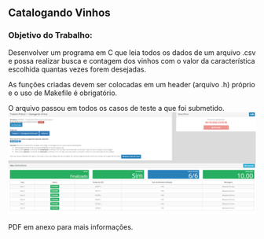 ## Catalogando Vinhos
### Objetivo do Trabalho:
Desenvolver um programa em C que leia todos os dados de um arquivo .csv e possa realizar busca e contagem dos vinhos com o valor da característica escolhida quantas vezes forem desejadas.

As funções criadas devem ser colocadas em um header (arquivo .h) próprio e o uso de Makefile é obrigatório.

O arquivo passou em todos os casos de teste a que foi submetido.
![alt-text](https://github.com/niicao/USP/blob/main/ICC%202%20(Introdu%C3%A7%C3%A3o%20%C3%A0%20Ci%C3%AAncia%20da%20Computa%C3%A7%C3%A3o%202)/Trabalho%201%20(Catalogando%20Vinhos)/Casos%20Teste%20Trabalho%201.png)

PDF em anexo para mais informações.

